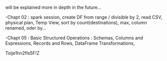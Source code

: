 will be explained more in depth in the future...

-Chapt 02 : spark session, create DF from range / divisible by 2, read CSV, physical plan, Temp View, sort by count(destinations), max, column renamed, oder by... 

-Chapt 05 : Basic Structured Operations : Schemas, Columns and Expressions, Records and Rows, DataFrame Transformations, 


Toije1hn2fls5F!Z
